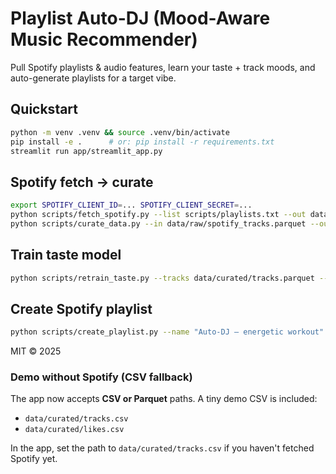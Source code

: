 # Playlist Auto-DJ (Mood-Aware Music Recommender)

Pull Spotify playlists & audio features, learn your taste + track moods, and auto-generate playlists for a target vibe.

## Quickstart
```bash
python -m venv .venv && source .venv/bin/activate
pip install -e .      # or: pip install -r requirements.txt
streamlit run app/streamlit_app.py
```

## Spotify fetch → curate
```bash
export SPOTIFY_CLIENT_ID=... SPOTIFY_CLIENT_SECRET=...
python scripts/fetch_spotify.py --list scripts/playlists.txt --out data/raw/spotify_tracks.parquet
python scripts/curate_data.py --in data/raw/spotify_tracks.parquet --out data/curated/tracks.parquet
```

## Train taste model
```bash
python scripts/retrain_taste.py --tracks data/curated/tracks.parquet --likes data/curated/likes.parquet --out models/taste.joblib
```

## Create Spotify playlist
```bash
python scripts/create_playlist.py --name "Auto-DJ – energetic workout" --csv exports/recs.csv
```

MIT © 2025


### Demo without Spotify (CSV fallback)
The app now accepts **CSV or Parquet** paths. A tiny demo CSV is included:
- `data/curated/tracks.csv`
- `data/curated/likes.csv`

In the app, set the path to `data/curated/tracks.csv` if you haven't fetched Spotify yet.
